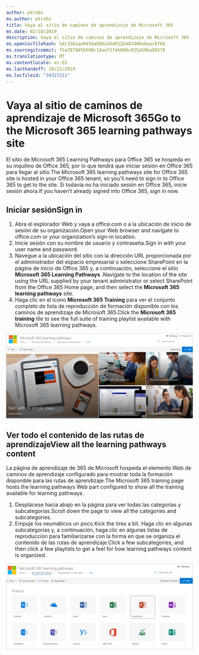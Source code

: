 ```yaml
---
author: pkrebs
ms.author: pkrebs
title: Vaya al sitio de caminos de aprendizaje de Microsoft 365
ms.date: 02/18/2019
description: Vaya al sitio de caminos de aprendizaje de Microsoft 365
ms.openlocfilehash: 5dc15b1ae0458a89ba26d012b481406abeac6fbb
ms.sourcegitcommit: f5a7079d56598c14aef2f4b886c025a59ba89276
ms.translationtype: MT
ms.contentlocale: es-ES
ms.lasthandoff: 10/21/2019
ms.locfileid: "34327211"
---
```

# <a name="go-to-the-microsoft-365-learning-pathways-site"></a><span data-ttu-id="2f9f3-103">Vaya al sitio de caminos de aprendizaje de Microsoft 365</span><span class="sxs-lookup"><span data-stu-id="2f9f3-103">Go to the Microsoft 365 learning pathways site</span></span>

<span data-ttu-id="2f9f3-104">El sitio de Microsoft 365 Learning Pathways para Office 365 se hospeda en su inquilino de Office 365, por lo que tendrá que iniciar sesión en Office 365 para llegar al sitio.</span><span class="sxs-lookup"><span data-stu-id="2f9f3-104">The Microsoft 365 learning pathways site for Office 365 site is hosted in your Office 365 tenant, so you'll need to sign in to Office 365 to get to the site.</span></span> <span data-ttu-id="2f9f3-105">Si todavía no ha iniciado sesión en Office 365, inicie sesión ahora.</span><span class="sxs-lookup"><span data-stu-id="2f9f3-105">If you haven’t already signed into Office 365, sign in now.</span></span> 

## <a name="sign-in"></a><span data-ttu-id="2f9f3-106">Iniciar sesión</span><span class="sxs-lookup"><span data-stu-id="2f9f3-106">Sign in</span></span>  

1.  <span data-ttu-id="2f9f3-107">Abra el explorador Web y vaya a office.com o a la ubicación de inicio de sesión de su organización.</span><span class="sxs-lookup"><span data-stu-id="2f9f3-107">Open your Web browser and navigate to office.com or your organization’s sign-in location.</span></span> 
2.  <span data-ttu-id="2f9f3-108">Inicie sesión con su nombre de usuario y contraseña.</span><span class="sxs-lookup"><span data-stu-id="2f9f3-108">Sign in with your user name and password.</span></span>
3.  <span data-ttu-id="2f9f3-109">Navegue a la ubicación del sitio con la dirección URL proporcionada por el administrador del espacio empresarial o seleccione SharePoint en la página de inicio de Office 365 y, a continuación, seleccione el sitio **Microsoft 365 Learning Pathways** .</span><span class="sxs-lookup"><span data-stu-id="2f9f3-109">Navigate to the location of the site using the URL supplied by your tenant administrator or select SharePoint from the Office 365 Home page, and then select the **Microsoft 365 learning pathways** site.</span></span> 
5. <span data-ttu-id="2f9f3-110">Haga clic en el icono **Microsoft 365 Training** para ver el conjunto completo de lista de reproducción de formación disponible con los caminos de aprendizaje de Microsoft 365.</span><span class="sxs-lookup"><span data-stu-id="2f9f3-110">Click the **Microsoft 365 training** tile to see the full suite of training playlist available with Microsoft 365 learning pathways.</span></span> 

![CG-Goto. png](media/cg-goto.png)

## <a name="view-all-the-learning-pathways-content"></a><span data-ttu-id="2f9f3-112">Ver todo el contenido de las rutas de aprendizaje</span><span class="sxs-lookup"><span data-stu-id="2f9f3-112">View all the learning pathways content</span></span>
<span data-ttu-id="2f9f3-113">La página de aprendizaje de 365 de Microsoft hospeda el elemento Web de caminos de aprendizaje configurado para mostrar toda la formación disponible para las rutas de aprendizaje.</span><span class="sxs-lookup"><span data-stu-id="2f9f3-113">The Microsoft 365 training page hosts the learning pathways Web part configured to show all the training available for learning pathways.</span></span> 

1. <span data-ttu-id="2f9f3-114">Desplácese hacia abajo en la página para ver todas las categorías y subcategorías.</span><span class="sxs-lookup"><span data-stu-id="2f9f3-114">Scroll down the page to view all the categories and subcategories.</span></span>
2. <span data-ttu-id="2f9f3-115">Empuje los neumáticos un poco.</span><span class="sxs-lookup"><span data-stu-id="2f9f3-115">Kick the tires a bit.</span></span> <span data-ttu-id="2f9f3-116">Haga clic en algunas subcategorías y, a continuación, haga clic en algunas listas de reproducción para familiarizarse con la forma en que se organiza el contenido de las rutas de aprendizaje.</span><span class="sxs-lookup"><span data-stu-id="2f9f3-116">Click a few subcategories, and then click a few playlists to get a feel for how learning pathways content is organized.</span></span> 

![CG-gotoall. png](media/cg-gotoall.png)

